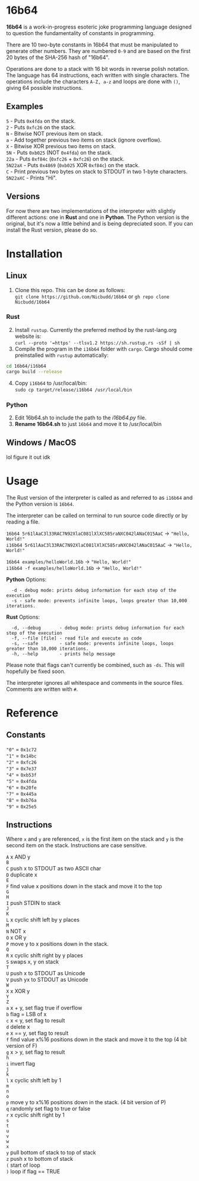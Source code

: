 # 16b64

**16b64** is a work-in-progress esoteric joke programming language designed to question the
fundamentality of constants in programming.

There are 10 two-byte constants in 16b64 that must be manipulated to generate
other numbers. They are numbered `0-9` and are based on the first 20 bytes of
the SHA-256 hash of "16b64".

Operations are done to a stack with 16 bit words in reverse polish notation.
The language has 64 instructions, each written with single characters. The
operations include the characters `A-Z, a-z` and loops are done with `()`,
giving 64 possible instructions.

## Examples

`5` - Puts `0x4fda` on the stack.  
`2` - Puts `0xfc26` on the stack.  
`N` - Bitwise NOT previous item on stack.  
`a` - Add together previous two items on stack (ignore overflow).  
`X` - Bitwise XOR previous two items on stack.  
`5N` - Puts `0xb025` (NOT `0x4fda`) on the stack.  
`22a` - Puts `0xf84c` (`0xfc26` + `0xfc26`) on the stack.  
`5N22aX` - Puts `0x4869` (`0xb025` XOR `0xf84c`) on the stack.  
`C` - Print previous two bytes on stack to STDOUT in two 1-byte characters.  
`5N22aXC` - Prints "Hi".  

## Versions

For now there are two implementations of the interpreter with slightly different actions: one in **Rust** and one in **Python**. The Python version is the original, but it's now a little behind and is being depreciated soon. If you can install the Rust version, please do so.  

# Installation

## Linux

1. Clone this repo. This can be done as follows:  
`git clone https://github.com/Nicbudd/16b64` or `gh repo clone Nicbudd/16b64`  

### Rust

2. Install `rustup`. Currently the preferred method by the rust-lang.org website is:  
`curl --proto '=https' --tlsv1.2 https://sh.rustup.rs -sSf | sh`  
3. Compile the program in the `i16b64` folder with `cargo`. Cargo should come preinstalled with `rustup` automatically:  
```sh
cd 16b64/i16b64  
cargo build --release  
```  
4. Copy `i16b64` to /usr/local/bin:  
`sudo cp target/release/i16b64 /usr/local/bin`  

### Python

2. Edit 16b64.sh to include the path to the *i16b64.py* file.  
3. **Rename 16b64.sh** to just `16b64` and move it to /usr/local/bin  


## Windows / MacOS

lol figure it out idk

# Usage

The Rust version of the interpreter is called as and referred to as `i16b64` and the Python version is `16b64`.  

The interpreter can be called on terminal to run source code directly or by
reading a file.  

`16b64 5r61lAaC3l33RAC7N92XlaC081lXlXC585raNXC042lANaC015AaC` -> `"Hello, World!"`  
`i16b64 5r61lAaC3l33RAC7N92XlaC081lXlXC585raNXC042lANaC015AaC` -> `"Hello, World!"`  

`16b64 examples/helloWorld.16b` -> `"Hello, World!"`  
`i16b64 -f examples/helloWorld.16b` -> `"Hello, World!"`  

**Python** Options:  

```
  -d - debug mode: prints debug information for each step of the execution
  -s - safe mode: prevents infinite loops, loops greater than 10,000 iterations.
```

**Rust** Options:  

```
  -d, --debug       - debug mode: prints debug information for each step of the execution
  -f, --file [file] - read file and execute as code
  -s, --safe        - safe mode: prevents infinite loops, loops greater than 10,000 iterations.
  -h, --help        - prints help message
```

Please note that flags can't currently be combined, such as `-ds`. This will hopefully be fixed soon.  

The interpreter ignores all whitespace and comments in the source files.
Comments are written with `#`.

# Reference

## Constants

`"0"` = `0x1c72`  
`"1"` = `0x14bc`  
`"2"` = `0xfc26`  
`"3"` = `0x7e37`  
`"4"` = `0xb53f`  
`"5"` = `0x4fda`  
`"6"` = `0x20fe`  
`"7"` = `0x445a`  
`"8"` = `0xb76a`  
`"9"` = `0x25e5`  

## Instructions

Where `x` and `y` are referenced, `x` is the first item on the stack and `y` is
the second item on the stack. Instructions are case sensitive.

`A`	x AND y  
`B`  
`C`	push x to STDOUT as two ASCII char  
`D`	duplicate x  
`E`  
`F`	find value x positions down in the stack and move it to the top  
`G`  
`H`  
`I`	push STDIN to stack  
`J`  
`K`  
`L`	x cyclic shift left by y places  
`M`  
`N`	NOT x  
`O`	x OR y  
`P` move y to x positions down in the stack.  
`Q`  
`R`	x cyclic shift right by y places  
`S`	swaps x, y on stack  
`T`  
`U`	push x to STDOUT as Unicode  
`V`	push yx to STDOUT as Unicode  
`W`  
`X`	x XOR y  
`Y`  
`Z`  
`a`	x + y, set flag true if overflow  
`b`	flag = LSB of x  
`c`	x < y, set flag to result  
`d`	delete x  
`e`	x == y, set flag to result  
`f`	find value x%16 positions down in the stack and move it to the top (4 bit version of F)  
`g`	x > y, set flag to result  
`h`  
`i`	invert flag  
`j`  
`k`  
`l`	x cyclic shift left by 1  
`m`  
`n`  
`o`  
`p` move y to x%16 positions down in the stack. (4 bit version of P)  
`q` randomly set flag to true or false  
`r`	x cyclic shift right by 1  
`s`  
`t`  
`u`  
`v`  
`w`  
`x`  
`y`	pull bottom of stack to top of stack  
`z`	push x to bottom of stack  
`(`	start of loop  
`)`	loop if flag == TRUE  
